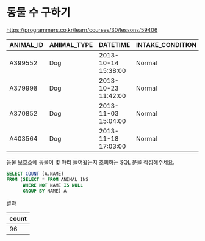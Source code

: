 # 동물 수 구하기

https://programmers.co.kr/learn/courses/30/lessons/59406

| ANIMAL_ID | ANIMAL_TYPE | DATETIME            | INTAKE_CONDITION | NAME     | SEX_UPON_INTAKE |
| --------- | ----------- | ------------------- | ---------------- | -------- | --------------- |
| A399552   | Dog         | 2013-10-14 15:38:00 | Normal           | Jack     | Neutered Male   |
| A379998   | Dog         | 2013-10-23 11:42:00 | Normal           | Disciple | Intact Male     |
| A370852   | Dog         | 2013-11-03 15:04:00 | Normal           | Katie    | Spayed Female   |
| A403564   | Dog         | 2013-11-18 17:03:00 | Normal           | Anna     | Spayed Female   |

동물 보호소에 동물이 몇 마리 들어왔는지 조회하는 SQL 문을 작성해주세요.

```sql
SELECT COUNT (A.NAME)
FROM (SELECT * FROM ANIMAL_INS
      WHERE NOT NAME IS NULL
      GROUP BY NAME) A
```



결과

| count |
| ----- |
| 96    |